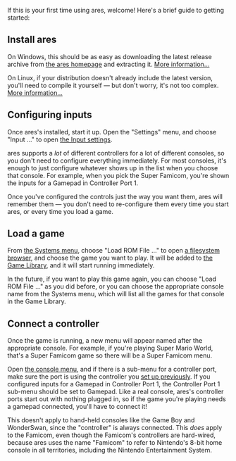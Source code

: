 If this is your first time using ares,
welcome!
Here's a brief guide to getting started:

Install ares
-------------

On Windows,
this should be as easy as downloading
the latest release archive from
[the ares homepage](https://ares-emu.net/download)
and extracting it.
[More information...](install/windows.md)

On Linux,
if your distribution doesn't already include the latest version,
you'll need to compile it yourself — but don't worry,
it's not too complex.
[More information...](install/linux.md)

Configuring inputs
------------------

Once ares's installed,
start it up.
Open the "Settings" menu,
and choose "Input ..."
to open [the Input settings](interface/ares-settings.md#input).

ares supports a *lot* of different controllers
for a lot of different consoles,
so you don't need to configure everything immediately.
For most consoles,
it's enough to just configure
whatever shows up in the list
when you choose that console.
For example,
when you pick the Super Famicom,
you're shown the inputs
for a Gamepad
in Controller Port 1.

Once you've configured the controls
just the way you want them,
ares will remember them
— you don't need to re-configure them
every time you start ares,
or every time you load a game.

Load a game
-----------

From
[the Systems menu](interface/ares.md#the-systems-menu),
choose "Load ROM File ..."
to open [a filesystem browser](interface/common.md#the-filesystem-browser),
and choose the game you want to play.
It will be added to
[the Game Library](concepts/game-library.md),
and it will start running immediately.

In the future,
if you want to play this game again,
you can choose "Load ROM File ..." as you did before,
or you can choose the appropriate console name
from the Systems menu,
which will list all the games for that console
in the Game Library.

Connect a controller
--------------------

Once the game is running,
a new menu will appear
named after the appropriate console.
For example,
if you're playing Super Mario World,
that's a Super Famicom game
so there will be a Super Famicom menu.

Open [the console menu](interface/ares.md#the-console-menu),
and if there is a sub-menu for a controller port,
make sure the port is using
the controller you [set up previously](#configuring-inputs).
If you configured inputs for a Gamepad in Controller Port 1,
the Controller Port 1 sub-menu
should be set to Gamepad.
Like a real console,
ares's controller ports
start out with nothing plugged in,
so if the game you're playing needs a gamepad connected,
you'll have to connect it!

This doesn't apply to hand-held consoles
like the Game Boy and WonderSwan,
since the "controller" is always connected.
This *does* apply to the Famicom,
even though the Famicom's controllers are hard-wired,
because ares uses the name "Famicom"
to refer to Nintendo's 8-bit home console
in all territories,
including the Nintendo Entertainment System.
